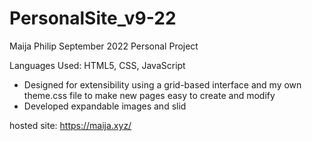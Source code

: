 # PersonalSite_v9-22
Maija Philip 
September 2022
Personal Project

Languages Used: HTML5, CSS, JavaScript

 - Designed for extensibility using a grid-based interface and my own theme.css file to make new pages easy to create and modify
 - Developed expandable images and slid

hosted site: https://maija.xyz/
